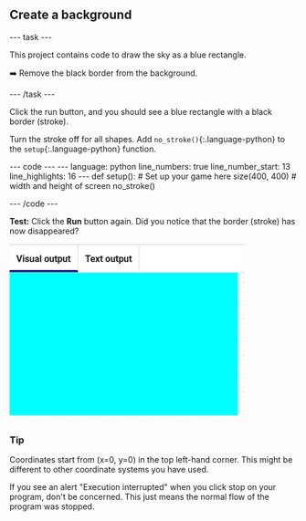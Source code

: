 <h2 class="c-project-heading--task">Create a background</h2>

--- task ---

This project contains code to draw the sky as a blue rectangle.

➡️ Remove the black border from the background.

--- /task ---

Click the run button, and you should see a blue rectangle with a black border (stroke). 

Turn the stroke off for all shapes. Add `no_stroke()`{:.language-python} to the `setup`{:.language-python} function.

<div class="c-project-code">
--- code ---
---
language: python
line_numbers: true
line_number_start: 13
line_highlights: 16
---
def setup():
# Set up your game here
    size(400, 400)  # width and height of screen
    no_stroke()

--- /code ---

</div>

**Test:** Click the **Run** button again. Did you notice that the border (stroke) has now disappeared?

![image of a blue rectangle](images/sky.png)

<div class="c-project-callout c-project-callout--tip">

### Tip

Coordinates start from (x=0, y=0) in the top left-hand corner. This might be different to other coordinate systems you have used.

If you see an alert "Execution interrupted" when you click stop on your program, don't be concerned. This just means the normal flow of the program was stopped.

</div>

